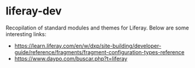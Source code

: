 # liferay-dev
Recopilation of standard modules and themes for Liferay. Below are some interesting links:
  - https://learn.liferay.com/en/w/dxp/site-building/developer-guide/reference/fragments/fragment-configuration-types-reference
  - https://www.daypo.com/buscar.php?t=liferay
